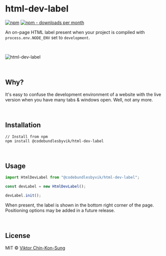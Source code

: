 # html-dev-label
[![npm](https://img.shields.io/npm/v/@codebundlesbyvik/html-dev-label)](https://www.npmjs.com/package/@codebundlesbyvik/html-dev-label)
[![npm - downloads per month](https://img.shields.io/npm/dm/@codebundlesbyvik/html-dev-label)](https://img.shields.io/npm/dm/@codebundlesbyvik/html-dev-label)

An on-page HTML label present when your project is compiled with `process.env.NODE_ENV` set to `development`.

<br>

![html-dev-label](https://user-images.githubusercontent.com/16013785/158440211-e81c3767-9166-46de-9cb7-679f4fb96622.png)

<br>

## Why?

It's easy to confuse the development environment of a website with the live version when you have many tabs & windows open. Well, not any more.

<br>

## Installation

```
// Install from npm
npm install @codebundlesbyvik/html-dev-label
```

<br>

## Usage

``` javascript
import HtmlDevLabel from "@codebundlesbyvik/html-dev-label";

const devLabel = new HtmlDevLabel();

devLabel.init();
```

When present, the label is shown in the bottom right corner of the page. Positioning options may be added in a future release.

<br>

## License

MIT © [Viktor Chin-Kon-Sung](https://github.com/vikputthiscodeongit)
